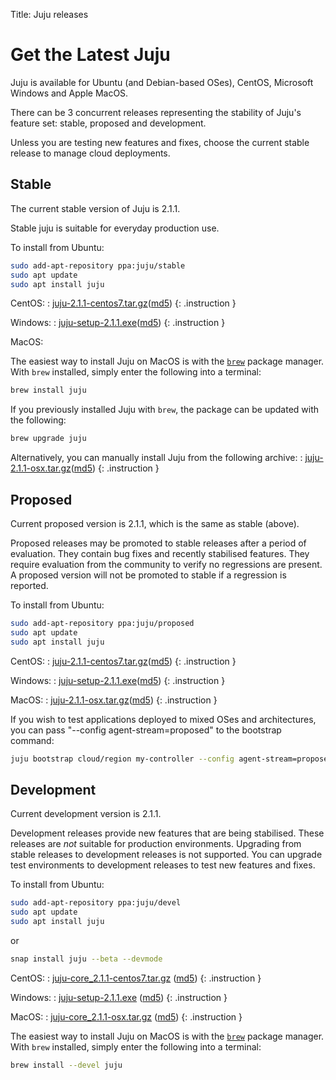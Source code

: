 Title: Juju releases


# Get the Latest Juju

Juju is available for Ubuntu (and Debian-based OSes), CentOS, Microsoft Windows
and Apple MacOS. 

There can be 3 concurrent releases representing the stability of Juju's feature
set: stable, proposed and development. 

Unless you are testing new features and fixes, choose the current stable
release to manage cloud deployments.


## Stable

The current stable version of Juju is 2.1.1.

Stable juju is suitable for everyday production use.

To install from Ubuntu:
```bash
sudo add-apt-repository ppa:juju/stable
sudo apt update
sudo apt install juju
```
CentOS:
: [juju-2.1.1-centos7.tar.gz](https://launchpad.net/juju/2.1/2.1.1/+download/juju-2.1.1-centos7.tar.gz)([md5](https://launchpad.net/juju/2.1/2.1.1/+download/juju-2.1.1-centos7.tar.gz/+md5))
{: .instruction }

Windows:
: [juju-setup-2.1.1.exe](https://launchpad.net/juju/2.1/2.1.1/+download/juju-setup-2.1.1.exe)([md5](https://launchpad.net/juju/2.1/2.1.1/+download/juju-setup-2.1.1.exe/+md5))
{: .instruction }

MacOS:

The easiest way to install Juju on MacOS is with the [`brew`][brew] package
manager. With `brew` installed, simply enter the following into a terminal:

```bash
brew install juju
```
If you previously installed Juju with `brew`, the package can be updated with
the following:

```bash
brew upgrade juju
```

Alternatively, you can manually install Juju from the following archive:
: [juju-2.1.1-osx.tar.gz](https://launchpad.net/juju/2.1/2.1.1/+download/juju-2.1.1-osx.tar.gz)([md5](https://launchpad.net/juju/2.1/2.1.1/+download/juju-2.1.1-osx.tar.gz/+md5))
{: .instruction }

## Proposed

Current proposed version is 2.1.1, which is the same as stable (above).

Proposed releases may be promoted to stable releases after a period of
evaluation. They contain bug fixes and recently stabilised features. They
require evaluation from the community to verify no regressions are present. A
proposed version will not be promoted to stable if a regression is reported.

To install from Ubuntu:

```bash
sudo add-apt-repository ppa:juju/proposed
sudo apt update
sudo apt install juju
```

CentOS:
: [juju-2.1.1-centos7.tar.gz](https://launchpad.net/juju/2.1/2.1.1/+download/juju-2.1.1-centos7.tar.gz)([md5](https://launchpad.net/juju/2.1/2.1.1/+download/juju-2.1.1-centos7.tar.gz/+md5))
{: .instruction }

Windows:
: [juju-setup-2.1.1.exe](https://launchpad.net/juju/2.1/2.1.1/+download/juju-setup-2.1.1.exe)([md5](https://launchpad.net/juju/2.1/2.1.1/+download/juju-setup-2.1.1.exe/+md5))
{: .instruction }

MacOS:
: [juju-2.1.1-osx.tar.gz](https://launchpad.net/juju/2.1/2.1.1/+download/juju-2.1.1-osx.tar.gz)([md5](https://launchpad.net/juju/2.1/2.1.1/+download/juju-2.1.1-osx.tar.gz/+md5))
{: .instruction }

If you wish to test applications deployed to mixed OSes and architectures, you
can pass "--config agent-stream=proposed" to the bootstrap command:

```bash
juju bootstrap cloud/region my-controller --config agent-stream=proposed
```

## Development

Current development version is 2.1.1.

Development releases provide new features that are being stabilised.
These releases are *not* suitable for production environments. Upgrading
from stable releases to development releases is not supported. You can
upgrade test environments to development releases to test new features
and fixes.

To install from Ubuntu:

```bash
sudo add-apt-repository ppa:juju/devel
sudo apt update
sudo apt install juju
```
or

```bash
snap install juju --beta --devmode
```

CentOS:
: [juju-core_2.1.1-centos7.tar.gz](https://launchpad.net/juju/2.1/2.1.1/+download/juju-2.1.1-centos7.tar.gz) ([md5](https://launchpad.net/juju/2.1/2.1.1/+download/juju-2.1.1-centos7.tar.gz/+md5))
{: .instruction }

Windows:
: [juju-setup-2.1.1.exe](https://launchpad.net/juju/2.1/2.1.1/+download/juju-setup-2.1.1.exe) ([md5](https://launchpad.net/juju/2.1/2.1.1/+download/juju-setup-2.1.1.exe/+md5))
{: .instruction }

MacOS:
: [juju-core_2.1.1-osx.tar.gz](https://launchpad.net/juju/2.1/2.1.1/+download/juju-2.1.1-osx.tar.gz) ([md5](https://launchpad.net/juju/2.1/2.1.1/+download/juju-2.1.1-osx.tar.gz/+md5))
{: .instruction }

[brew]: http://brew.sh/
The easiest way to install Juju on MacOS is with the [`brew`][brew] package
manager. With `brew` installed, simply enter the following into a terminal:

```bash
brew install --devel juju
```
